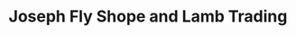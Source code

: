 ---
title: "Joseph Fly Shope and Lamb Trading"
url: /joseph/joseph-fly-shope-and-lamb-trading/
shop: outdoor
---
